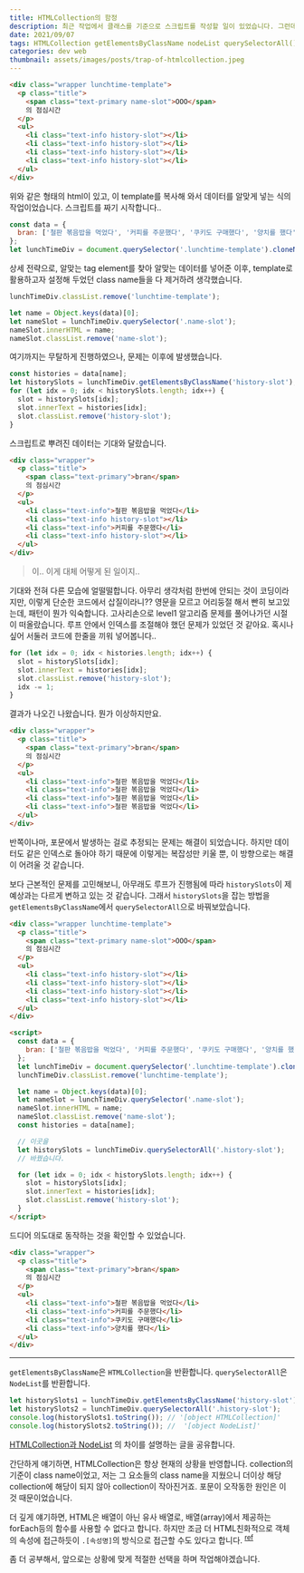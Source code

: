 ```yaml
---
title: HTMLCollection의 함정
description: 최근 작업에서 클래스를 기준으로 스크립트를 작성할 일이 있었습니다. 그런데, 이 작업 도중 선뜻 이해가 가지 않는 일이 생겨 삽질을 했습니다. 그 삽질의 기억을 기록합니다.
date: 2021/09/07
tags: HTMLCollection getElementsByClassName nodeList querySelectorAll()
categories: dev web
thumbnail: assets/images/posts/trap-of-htmlcollection.jpeg
---
```


```html
<div class="wrapper lunchtime-template">
  <p class="title">
    <span class="text-primary name-slot">OOO</span>
    의 점심시간
  </p>
  <ul>
    <li class="text-info history-slot"></li>
    <li class="text-info history-slot"></li>
    <li class="text-info history-slot"></li>
    <li class="text-info history-slot"></li>
  </ul>
</div>
```

위와 같은 형태의 html이 있고, 이 template를 복사해 와서 데이터를 알맞게 넣는 식의 작업이었습니다.
스크립트를 짜기 시작합니다..

```javascript
const data = {
  bran: ['철판 볶음밥을 먹었다', '커피를 주문했다', '쿠키도 구매했다', '양치를 했다'],
};
let lunchTimeDiv = document.querySelector('.lunchtime-template').cloneNode(true);
```

상세 전략으로, 알맞는 tag element를 찾아 알맞는 데이터를 넣어준 이후, template로 활용하고자 설정해 두었던 class name들을 다 제거하려 생각했습니다.

```javascript
lunchTimeDiv.classList.remove('lunchtime-template');

let name = Object.keys(data)[0];
let nameSlot = lunchTimeDiv.querySelector('.name-slot');
nameSlot.innerHTML = name;
nameSlot.classList.remove('name-slot');
```

여기까지는 무탈하게 진행하였으나, 문제는 이후에 발생했습니다.

```javascript
const histories = data[name];
let historySlots = lunchTimeDiv.getElementsByClassName('history-slot');
for (let idx = 0; idx < historySlots.length; idx++) {
  slot = historySlots[idx];
  slot.innerText = histories[idx];
  slot.classList.remove('history-slot');
}
```

스크립트로 뿌려진 데이터는 기대와 달랐습니다.

```html
<div class="wrapper">
  <p class="title">
    <span class="text-primary">bran</span>
    의 점심시간
  </p>
  <ul>
    <li class="text-info">철판 볶음밥을 먹었다</li>
    <li class="text-info history-slot"></li>
    <li class="text-info">커피를 주문했다</li>
    <li class="text-info history-slot"></li>
  </ul>
</div>
```

> 이.. 이게 대체 어떻게 된 일이지..

기대와 전혀 다른 모습에 얼떨떨합니다. 아무리 생각처럼 한번에 안되는 것이 코딩이라지만, 이렇게 단순한 코드에서 삽질이라니??
영문을 모르고 어리둥절 해서 빤히 보고있는데, 패턴이 뭔가 익숙합니다. 고사리손으로 level1 알고리즘 문제를 풀어나가던 시절이 떠올랐습니다. 루프 안에서 인덱스를 조절해야 했던 문제가 있었던 것 같아요. 혹시나 싶어 서둘러 코드에 한줄을 끼워 넣어봅니다..

```javascript
for (let idx = 0; idx < histories.length; idx++) {
  slot = historySlots[idx];
  slot.innerText = histories[idx];
  slot.classList.remove('history-slot');
  idx -= 1;
}
```

결과가 나오긴 나왔습니다. 뭔가 이상하지만요.

```html
<div class="wrapper">
  <p class="title">
    <span class="text-primary">bran</span>
    의 점심시간
  </p>
  <ul>
    <li class="text-info">철판 볶음밥을 먹었다</li>
    <li class="text-info">철판 볶음밥을 먹었다</li>
    <li class="text-info">철판 볶음밥을 먹었다</li>
    <li class="text-info">철판 볶음밥을 먹었다</li>
  </ul>
</div>
```

반쪽이나마, 포문에서 발생하는 걸로 추정되는 문제는 해결이 되었습니다. 하지만 데이터도 같은 인덱스로 돌아야 하기 때문에 이렇게는 복잡성만 키울 뿐, 이 방향으로는 해결이 어려울 것 같습니다.

보다 근본적인 문제를 고민해보니, 아무래도 루프가 진행됨에 따라 `historySlots`이 제 예상과는 다르게 변하고 있는 것 같습니다. 그래서 `historySlots`을 잡는 방법을 `getElementsByClassName`에서 `querySelectorAll`으로 바꿔보았습니다.

```html
<div class="wrapper lunchtime-template">
  <p class="title">
    <span class="text-primary name-slot">OOO</span>
    의 점심시간
  </p>
  <ul>
    <li class="text-info history-slot"></li>
    <li class="text-info history-slot"></li>
    <li class="text-info history-slot"></li>
    <li class="text-info history-slot"></li>
  </ul>
</div>

<script>
  const data = {
    bran: ['철판 볶음밥을 먹었다', '커피를 주문했다', '쿠키도 구매했다', '양치를 했다'],
  };
  let lunchTimeDiv = document.querySelector('.lunchtime-template').cloneNode(true);
  lunchTimeDiv.classList.remove('lunchtime-template');

  let name = Object.keys(data)[0];
  let nameSlot = lunchTimeDiv.querySelector('.name-slot');
  nameSlot.innerHTML = name;
  nameSlot.classList.remove('name-slot');
  const histories = data[name];

  // 이곳을
  let historySlots = lunchTimeDiv.querySelectorAll('.history-slot');
  // 바꿨습니다.

  for (let idx = 0; idx < historySlots.length; idx++) {
    slot = historySlots[idx];
    slot.innerText = histories[idx];
    slot.classList.remove('history-slot');
  }
</script>
```

드디어 의도대로 동작하는 것을 확인할 수 있었습니다.

```html
<div class="wrapper">
  <p class="title">
    <span class="text-primary">bran</span>
    의 점심시간
  </p>
  <ul>
    <li class="text-info">철판 볶음밥을 먹었다</li>
    <li class="text-info">커피를 주문했다</li>
    <li class="text-info">쿠키도 구매했다</li>
    <li class="text-info">양치를 했다</li>
  </ul>
</div>
```

---

`getElementsByClassName`은 `HTMLCollection`을 반환합니다.
`querySelectorAll`은 `NodeList`를 반환합니다.

```javascript
let historySlots1 = lunchTimeDiv.getElementsByClassName('history-slot');
let historySlots2 = lunchTimeDiv.querySelectorAll('.history-slot');
console.log(historySlots1.toString()); // '[object HTMLCollection]'
console.log(historySlots2.toString()); //  '[object NodeList]'
```

[HTMLCollection과 NodeList](https://dev.to/theoluyi/queryselector-vs-getelementsbyclassname-nodelist-vs-htmlcollection-30gg) 의 차이를 설명하는 글을 공유합니다.

간단하게 얘기하면, HTMLCollection은 항상 현재의 상황을 반영합니다. collection의 기준이 class name이었고, 저는 그 요소들의 class name을 지웠으니 더이상 해당 collection에 해당이 되지 않아 collection이 작아진거죠. 포문이 오작동한 원인은 이 것 때문이었습니다.

더 깊게 얘기하면, HTML은 배열이 아닌 유사 배열로, 배열(array)에서 제공하는 forEach등의 함수를 사용할 수 없다고 합니다. 하지만 조금 더 HTML친화적으로 객체의 속성에 접근하듯이 `.[속성명]`의 방식으로 접근할 수도 있다고 합니다. <sup>[ref](https://devsoyoung.github.io/posts/js-htmlcollection-nodelist)</sup>

좀 더 공부해서, 앞으로는 상황에 맞게 적절한 선택을 하며 작업해야겠습니다.
